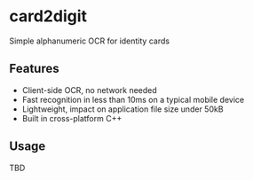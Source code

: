 # card2digit
Simple alphanumeric OCR for identity cards

## Features
* Client-side OCR, no network needed
* Fast recognition in less than 10ms on a typical mobile device
* Lightweight, impact on application file size under 50kB
* Built in cross-platform C++

## Usage
TBD